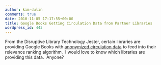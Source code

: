 ```yaml
---
author: kim-dulin
comments: true
date: 2010-11-05 17:17:55+00:00
title: Google Books Getting Circulation Data from Partner Libraries
wordpress_id: 443
---
```


From the Disruptive Library Technology Jester, certain libraries are providing Google Books with [anonymized circulation data](http://dltj.org/article/mashups-of-bib-data/#anonymized_circulation_data) to feed into their relevance ranking algorithm.  I would love to know which libraries are providing this data.  Anyone?

